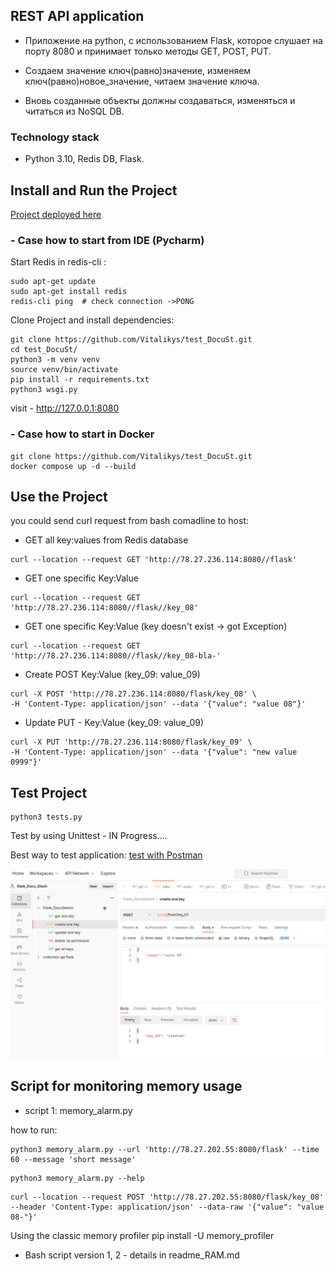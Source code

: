 
## REST API application  
- Приложение на python, с использованием Flask, которое слушает на порту 8080 и принимает только методы GET, POST, PUT.

- Создаем значение ключ(равно)значение, изменяем ключ(равно)новое_значение, читаем значение ключа.
 
- Вновь созданные объекты должны создаваться, изменяться и читаться из NoSQL DB.
### Technology stack
- Python 3.10,  Redis DB, Flask.

## Install and Run the Project
[Project deployed here](http://78.27.236.114:8080/flask)

### - Case how to start from IDE (Pycharm)
Start Redis in redis-cli :
```shell
sudo apt-get update
sudo apt-get install redis
redis-cli ping  # check connection ->PONG
```
Clone Project and install dependencies:
```shell
git clone https://github.com/Vitalikys/test_DocuSt.git
cd test_DocuSt/
python3 -m venv venv
source venv/bin/activate
pip install -r requirements.txt
python3 wsgi.py
```

visit -  http://127.0.0.1:8080

### - Case how to start in Docker
```shell
git clone https://github.com/Vitalikys/test_DocuSt.git
docker compose up -d --build 
```

## Use the Project
you could send curl request from bash comadline to host:
* GET all key:values from Redis database 
```shell
curl --location --request GET 'http://78.27.236.114:8080//flask'
```
* GET one specific Key:Value
```shell
curl --location --request GET 'http://78.27.236.114:8080//flask//key_08'
```

* GET one specific Key:Value (key doesn't exist -> got Exception)
```shell
curl --location --request GET 'http://78.27.236.114:8080//flask//key_08-bla-'
```

* Create POST Key:Value  (key_09: value_09)
```shell
curl -X POST 'http://78.27.236.114:8080/flask/key_08' \
-H 'Content-Type: application/json' --data '{"value": "value 08"}'
```

* Update PUT - Key:Value  (key_09: value_09)
```shell
curl -X PUT 'http://78.27.236.114:8080/flask/key_09' \
-H 'Content-Type: application/json' --data '{"value": "new value 0999"}'
```

## Test Project
```shell
python3 tests.py
```
Test by using Unittest - IN Progress....

Best way to test application:
<a href="https://lively-escape-146551.postman.co/workspace/flask_Docu_Stech~1327aacd-5646-4d79-8df7-087fa63c2403/collection/23239505-05b3298c-edd2-46c5-a4e1-21c72a4a6cf0?ctx=documentation"> 
test with Postman </a>


![img.png](img.png)


## Script for monitoring memory usage
* script 1: memory_alarm.py 

how to run: 

```shell
python3 memory_alarm.py --url 'http://78.27.202.55:8080/flask' --time 60 --message 'short message'
```

```shell
python3 memory_alarm.py --help 
```


```shell
curl --location --request POST 'http://78.27.202.55:8080/flask/key_08' --header 'Content-Type: application/json' --data-raw '{"value": "value 08-"}'
```

Using the classic memory profiler
pip install -U memory_profiler

* Bash script version 1, 2 - details in readme_RAM.md
